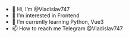 - 👋 Hi, I’m @Vladislav747
- 👀 I’m interested in Frontend
- 🌱 I’m currently learning Python, Vue3
- 📫 How to reach me Telegram @Vladislav747

<!---
Vladislav747/Vladislav747 is a ✨ special ✨ repository because its `README.md` (this file) appears on your GitHub profile.
You can click the Preview link to take a look at your changes.
--->
